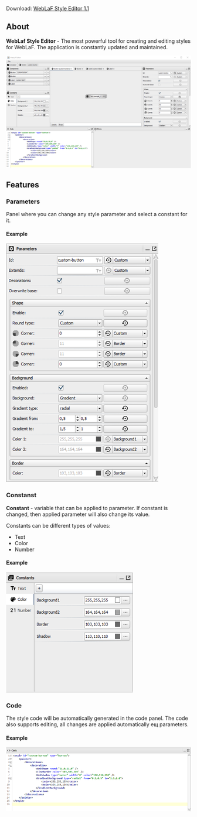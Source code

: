 Download: [WebLaF Style Editor 1.1](https://github.com/Husker-hub/WebLaF-Style-Editor/releases/download/1.1/WebLaF.Style.Editor.rar)


## About

**WebLaf Style Editor** - The most powerful tool for creating and editing styles for WebLaF. The application is constantly updated and maintained.

![full_example](/assets/images/ui_full.png)

## Features

### Parameters

Panel where you can change any style parameter and select a constant for it.

#### Example
![parameters_example](/assets/images/ui_parameters.png)

### Constanst

**Constant** - variable that can be applied to parameter. If constant is changed, then applied parameter will also change its value.

Constants can be different types of values:
* Text
* Color
* Number

#### Example
![constants_example](/assets/images/ui_constants.png)

### Code

The style code will be automatically generated in the code panel. The code also supports editing, all changes are applied automatically ещ parameters.

#### Example
![code_example](/assets/images/ui_code.png)
